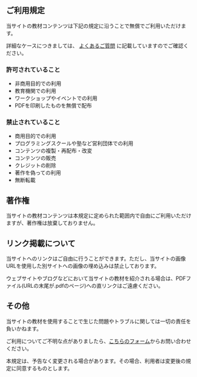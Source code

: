 ## ご利用規定

当サイトの教材コンテンツは下記の規定に沿うことで無償でご利用いただけます。

詳細なケースにつきましては、 [よくあるご質問](/faq) に記載していますのでご確認ください。

### 許可されていること
- 非商用目的での利用
- 教育機関での利用
- ワークショップやイベントでの利用
- PDFを印刷したものを無償で配布

### 禁止されていること
- 商用目的での利用
- プログラミングスクールや塾など営利団体での利用
- コンテンツの複製・再配布・改変
- コンテンツの販売
- クレジットの削除
- 著作を偽っての利用
- 無断転載

## 著作権
当サイトの教材コンテンツは本規定に定められた範囲内で自由にご利用いただけますが、著作権は放棄しておりません。

## リンク掲載について
当サイトへのリンクはご自由に行うことができます。ただし、当サイトの画像URLを使用した別サイトへの画像の埋め込みは禁止しております。

ウェブサイトやブログなどにおいて当サイトの教材を紹介される場合は、PDFファイル(URLの末尾が.pdfのページ)への直リンクはご遠慮ください。

## その他
当サイトの教材を使用することで生じた問題やトラブルに関しては一切の責任を負いかねます。

ご利用についてご不明な点がありましたら、[こちらのフォーム](/contact)からお問い合わせください。

本規定は、予告なく変更される場合があります。その場合、利用者は変更後の規定に同意するものとします。
